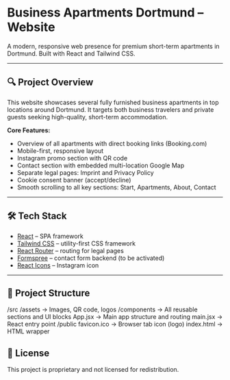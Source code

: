 # Business Apartments Dortmund – Website

A modern, responsive web presence for premium short-term apartments in Dortmund. Built with React and Tailwind CSS.

---

## 🔍 Project Overview

This website showcases several fully furnished business apartments in top locations around Dortmund. It targets both business travelers and private guests seeking high-quality, short-term accommodation.

**Core Features:**
- Overview of all apartments with direct booking links (Booking.com)
- Mobile-first, responsive layout
- Instagram promo section with QR code
- Contact section with embedded multi-location Google Map
- Separate legal pages: Imprint and Privacy Policy
- Cookie consent banner (accept/decline)
- Smooth scrolling to all key sections: Start, Apartments, About, Contact

---

## 🛠️ Tech Stack

- [React](https://reactjs.org) – SPA framework
- [Tailwind CSS](https://tailwindcss.com) – utility-first CSS framework
- [React Router](https://reactrouter.com) – routing for legal pages
- [Formspree](https://formspree.io) – contact form backend (to be activated)
- [React Icons](https://react-icons.github.io/react-icons) – Instagram icon

---

## 📁 Project Structure
/src
/assets → Images, QR code, logos
/components → All reusable sections and UI blocks
App.jsx → Main app structure and routing
main.jsx → React entry point
/public
favicon.ico → Browser tab icon (logo)
index.html → HTML wrapper


## 📁 License
This project is proprietary and not licensed for redistribution.